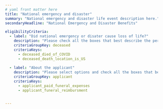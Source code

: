 ```yaml
---
# yaml front matter here
title: "National emergency and disaster"
summary: "National emergency and disaster life event description here."
secondaryHeadline: "National Emergency and Disaster Benefits"

eligibilityCriteria:
  - label: "Did national emergency or disater cause loss of life?"
    description: "Please check all the boxes that best describe the person who died."
    criteriaGroupKey: deceased
    criteriaKeys:
      - deceased_died_of_COVID
      - deceased_death_location_is_US
 
  - label: "About the applicant"
    description: "Please select options and check all the boxes that best describe you (the person who will be applying for benefits)."
    criteriaGroupKey: applicant
    criteriaKeys:
      - applicant_paid_funeral_expenses
      - applicant_funeral_reimbursment


---
```

